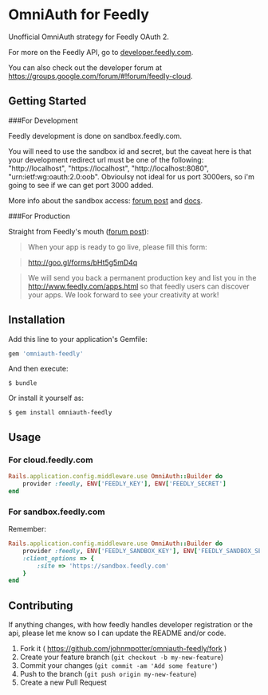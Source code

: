 # OmniAuth for Feedly

Unofficial OmniAuth strategy for Feedly OAuth 2.

For more on the Feedly API, go to [developer.feedly.com](https://developer.feedly.com/).

You can also check out the developer forum at https://groups.google.com/forum/#!forum/feedly-cloud.

## Getting Started

###For Development

Feedly development is done on sandbox.feedly.com. 

You will need to use the sandbox id and secret, but the caveat here is that your development redirect url must be one of the following: "http://localhost", "https://localhost", "http://localhost:8080", "urn:ietf:wg:oauth:2.0:oob". Obvioulsy not ideal for us port 3000ers, so i'm going to see if we can get port 3000 added.

More info about the sandbox access: [forum post](https://groups.google.com/forum/#!topic/feedly-cloud/ZNn0UUOyCZw) and [docs](https://developer.feedly.com/v3/sandbox/).

###For Production

Straight from Feedly's mouth ([forum post](https://groups.google.com/forum/#!topic/feedly-cloud/ZNn0UUOyCZw)):

>When your app is ready to go live, please fill this form:

>http://goo.gl/forms/bHt5g5mD4q

>We will send you back a permanent production key and list you in the http://www.feedly.com/apps.html so that feedly users can discover your apps.
>We look forward to see your creativity at work!

## Installation

Add this line to your application's Gemfile:

```ruby
gem 'omniauth-feedly'
```

And then execute:

    $ bundle

Or install it yourself as:

    $ gem install omniauth-feedly

## Usage

### For cloud.feedly.com 
```ruby
Rails.application.config.middleware.use OmniAuth::Builder do
	provider :feedly, ENV['FEEDLY_KEY'], ENV['FEEDLY_SECRET']
end
```

### For sandbox.feedly.com
Remember: 
```ruby
Rails.application.config.middleware.use OmniAuth::Builder do
	provider :feedly, ENV['FEEDLY_SANDBOX_KEY'], ENV['FEEDLY_SANDBOX_SECRET'],
	:client_options => {
		:site => 'https://sandbox.feedly.com'
	}
end
```

## Contributing

If anything changes, with how feedly handles developer registration or the api, please let me know so I can update the README and/or code. 

1. Fork it ( https://github.com/johnmpotter/omniauth-feedly/fork )
2. Create your feature branch (`git checkout -b my-new-feature`)
3. Commit your changes (`git commit -am 'Add some feature'`)
4. Push to the branch (`git push origin my-new-feature`)
5. Create a new Pull Request
